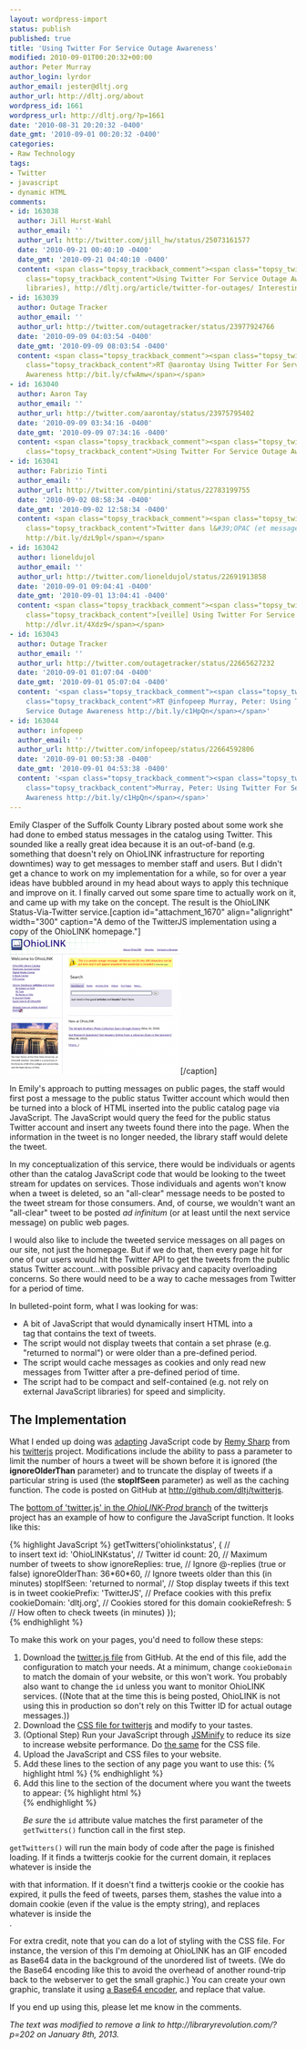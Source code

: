 ```yaml
---
layout: wordpress-import
status: publish
published: true
title: 'Using Twitter For Service Outage Awareness'
modified: 2010-09-01T00:20:32+00:00
author: Peter Murray
author_login: lyrdor
author_email: jester@dltj.org
author_url: http://dltj.org/about
wordpress_id: 1661
wordpress_url: http://dltj.org/?p=1661
date: '2010-08-31 20:20:32 -0400'
date_gmt: '2010-09-01 00:20:32 -0400'
categories:
- Raw Technology
tags:
- Twitter
- javascript
- dynamic HTML
comments:
- id: 163038
  author: Jill Hurst-Wahl
  author_email: ''
  author_url: http://twitter.com/jill_hw/status/25073161577
  date: '2010-09-21 00:40:10 -0400'
  date_gmt: '2010-09-21 04:40:10 -0400'
  content: <span class="topsy_trackback_comment"><span class="topsy_twitter_username"><span
    class="topsy_trackback_content">Using Twitter For Service Outage Awareness (in
    libraries), http://dltj.org/article/twitter-for-outages/ Interesting implementation</span></span>
- id: 163039
  author: Outage Tracker
  author_email: ''
  author_url: http://twitter.com/outagetracker/status/23977924766
  date: '2010-09-09 04:03:54 -0400'
  date_gmt: '2010-09-09 08:03:54 -0400'
  content: <span class="topsy_trackback_comment"><span class="topsy_twitter_username"><span
    class="topsy_trackback_content">RT @aarontay Using Twitter For Service Outage
    Awareness http://bit.ly/cfwAmw</span></span>
- id: 163040
  author: Aaron Tay
  author_email: ''
  author_url: http://twitter.com/aarontay/status/23975795402
  date: '2010-09-09 03:34:16 -0400'
  date_gmt: '2010-09-09 07:34:16 -0400'
  content: <span class="topsy_trackback_comment"><span class="topsy_twitter_username"><span
    class="topsy_trackback_content">Using Twitter For Service Outage Awareness http://bit.ly/cfwAmw</span></span>
- id: 163041
  author: Fabrizio Tinti
  author_email: ''
  author_url: http://twitter.com/pintini/status/22783199755
  date: '2010-09-02 08:58:34 -0400'
  date_gmt: '2010-09-02 12:58:34 -0400'
  content: <span class="topsy_trackback_comment"><span class="topsy_twitter_username"><span
    class="topsy_trackback_content">Twitter dans l&#39;OPAC (et messages "de service")...
    http://bit.ly/dzL9pl</span></span>
- id: 163042
  author: lioneldujol
  author_email: ''
  author_url: http://twitter.com/lioneldujol/status/22691913858
  date: '2010-09-01 09:04:41 -0400'
  date_gmt: '2010-09-01 13:04:41 -0400'
  content: <span class="topsy_trackback_comment"><span class="topsy_twitter_username"><span
    class="topsy_trackback_content">[veille] Using Twitter For Service Outage Awareness
    http://dlvr.it/4Xdz9</span></span>
- id: 163043
  author: Outage Tracker
  author_email: ''
  author_url: http://twitter.com/outagetracker/status/22665627232
  date: '2010-09-01 01:07:04 -0400'
  date_gmt: '2010-09-01 05:07:04 -0400'
  content: '<span class="topsy_trackback_comment"><span class="topsy_twitter_username"><span
    class="topsy_trackback_content">RT @infopeep Murray, Peter: Using Twitter For
    Service Outage Awareness http://bit.ly/c1HpQn</span></span>'
- id: 163044
  author: infopeep
  author_email: ''
  author_url: http://twitter.com/infopeep/status/22664592806
  date: '2010-09-01 00:53:38 -0400'
  date_gmt: '2010-09-01 04:53:38 -0400'
  content: '<span class="topsy_trackback_comment"><span class="topsy_twitter_username"><span
    class="topsy_trackback_content">Murray, Peter: Using Twitter For Service Outage
    Awareness http://bit.ly/c1HpQn</span></span>'
---
```

<p>Emily Clasper of the Suffolk County Library <span class="removed_link" title="http://libraryrevolution.com/?p=202">posted about some work she had done to embed status messages in the catalog using Twitter</span>.  This sounded like a really great idea because it is an out-of-band (e.g. something that doesn't rely on OhioLINK infrastructure for reporting downtimes) way to get messages to member staff and users.  But I didn't get a chance to work on my implementation for a while, so for over a year ideas have bubbled around in my head about ways to apply this technique and improve on it.  I finally carved out some spare time to actually work on it, and came up with my take on the concept.  The result is the OhioLINK Status-Via-Twitter service.[caption id="attachment_1670" align="alignright" width="300" caption="A demo of the TwitterJS implementation using a copy of the OhioLINK homepage."]<a href="/wp-content/uploads/2010/08/ohiolink_homepage_with_message.png"><img src="/wp-content/uploads/2010/08/ohiolink_homepage_with_message-300x242.png" alt="" title="Demo of TwitterJS" width="300" height="242" class="size-medium wp-image-1670" /></a>[/caption]</p>
<p>In Emily's approach to putting messages on public pages, the staff would first post a message to the public status Twitter account which would then be turned into a block of HTML inserted into the public catalog page via JavaScript.  The JavaScript would query the feed for the public status Twitter account and insert any tweets found there into the page.  When the information in the tweet is no longer needed, the library staff would delete the tweet.</p>
<p>In my conceptualization of this service, there would be individuals or agents other than the catalog JavaScript code that would be looking to the tweet stream for updates on services.  Those individuals and agents won't know when a tweet is deleted, so an "all-clear" message needs to be posted to the tweet stream for those consumers.  And, of course, we wouldn't want an "all-clear" tweet to be posted <i>ad infinitum</i> (or at least until the next service message) on public web pages.</p>
<p>I would also like to include the tweeted service messages on all pages on our site, not just the homepage.  But if we do that, then every page hit for one of our users would hit the Twitter API to get the tweets from the public status Twitter account...with possible privacy and capacity overloading concerns.  So there would need to be a way to cache messages from Twitter for a period of time.</p>
<p>In bulleted-point form, what I was looking for was:</p>
<ul>
<li>A bit of JavaScript that would dynamically insert HTML into a
<div> tag that contains the text of tweets.</li>
<li>The script would not display tweets that contain a set phrase (e.g. "returned to normal") or were older than a pre-defined period.</li>
<li>The script would cache messages as cookies and only read new messages from Twitter after a pre-defined period of time.</li>
<li>The script had to be compact and self-contained (e.g. not rely on external JavaScript libraries) for speed and simplicity.</li>
</ul>
<h2>The Implementation</h2>
<p>What I ended up doing was <a href="http://github.com/dltj/twitterjs" title="dltj's twitterjs at master - GitHub">adapting</a> JavaScript code by <a href="http://remysharp.com/2007/05/18/add-twitter-to-your-blog-step-by-step/" title="Add Twitter to your blog (step-by-step)">Remy Sharp</a> from his <a href="http://code.google.com/p/twitterjs/" title="twitterjs - Project Hosting on Google Code">twitterjs</a> project.  Modifications include the ability to pass a parameter to limit the number of hours a tweet will be shown before it is ignored (the <strong>ignoreOlderThan</strong> parameter) and to truncate the display of tweets if a particular string is used (the <strong>stopIfSeen</strong> parameter) as well as the caching function.  The code is posted on GitHub at <a href="http://github.com/dltj/twitterjs" title="dltj's twitterjs at master - GitHub">http://github.com/dltj/twitterjs</a>.</p>
<p>The <a href="http://github.com/dltj/twitterjs/blob/OhioLINK-Prod/src/twitter.js#L472" title="Line 472 of twitter.js on the OhioLINK-Prod branch of twitterjs">bottom of 'twitter.js' in the <em>OhioLINK-Prod</em> branch</a> of the twitterjs project has an example of how to configure the JavaScript function.  It looks like this:</p>
{% highlight JavaScript %}
getTwitters('ohiolinkstatus', {       // <div> to insert text
  id: 'OhioLINKstatus',               // Twitter id
  count: 20,                          // Maximum number of tweets to show
  ignoreReplies: true,                // Ignore @-replies (true or false)
  ignoreOlderThan: 36*60*60,          // Ignore tweets older than this (in minutes)
  stopIfSeen: 'returned to normal',   // Stop display tweets if this text is in tweet
  cookiePrefix: 'TwitterJS',          // Preface cookies with this prefix
  cookieDomain: 'dltj.org',           // Cookies stored for this domain
  cookieRefresh: 5                    // How often to check tweets (in minutes)
});</div>
{% endhighlight %}
<p>To make this work on your pages, you'd need to follow these steps:</p>
<ol>
<li>Download the <a href="http://github.com/dltj/twitterjs/raw/master/src/twitter.js" title="twitter.js">twitter.js file</a> from GitHub.  At the end of this file, add the configuration to match your needs.  At a minimum, change <code>cookieDomain</code> to match the domain of your website, or this won't work.  You probably also want to change the <code>id</code> unless you want to monitor OhioLINK services.  ((Note that at the time this is being posted, OhioLINK is not using this in production so don't rely on this Twitter ID for actual outage messages.))</li>
<li>Download the <a href="http://github.com/dltj/twitterjs/raw/master/test/twitter.css" title="twitter.css">CSS file for twitterjs</a> and modify to your tastes.</li>
<li>(Optional Step) Run your JavaScript through <a href="http://jscompress.com/" title="Minify Javascript Online / Online JavaScript Packer">JSMinify</a> to reduce its size to increase website performance.  Do <a href="http://refresh-sf.com/yui/" title="Online YUI Compressor">the same</a> for the CSS file.</li>
<li>Upload the JavaScript and CSS files to your website.</li>
<li>Add these lines to the <head> section of any page you want to use this:
{% highlight html %}
<link rel="stylesheet" href="http://your.host.name/your.directory/twitter.css" type="text/css" media="screen" charset="utf-8" />
<script src="http://your.host.name/your.directory/twitter.js" type="text/javascript" charset="utf-8"></script>
{% endhighlight %}
</li>
<li>Add this line to the <body> section of the document where you want the tweets to appear:
{% highlight html %}
<div class="twitters" id="ohiolinkstatus"></div>
{% endhighlight %}
<p>  <em>Be sure</em> the <code>id</code> attribute value matches the first parameter of the <code>getTwitters()</code> function call in the first step.</li>
</ol>
<p><code>getTwitters()</code> will run the main body of code after the page is finished loading.  If it finds a twitterjs cookie for the current domain, it replaces whatever is inside the
<div> with that information.  If it doesn't find a twitterjs cookie or the cookie has expired, it pulls the feed of tweets, parses them, stashes the value into a domain cookie (even if the value is the empty string), and replaces whatever is inside the
<div>.</p>
<p>For extra credit, note that you can do a lot of styling with the CSS file.  For instance, the version of this I'm demoing at OhioLINK has an GIF encoded as Base64 data in the background of the unordered list of tweets.  (We do the Base64 encoding like this to avoid the overhead of another round-trip back to the webserver to get the small graphic.)  You can create your own graphic, translate it using <a href="http://www.google.com/search?q=base64+encoder" title="base64 encoder - Google Search">a Base64 encoder</a>, and replace that value.</p>
<p>If you end up using this, please let me know in the comments.
<p style="padding:0;margin:0;font-style:italic;" class="removed_link">The text was modified to remove a link to http://libraryrevolution.com/?p=202 on January 8th, 2013.</p>
